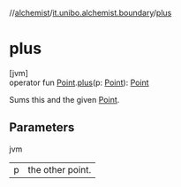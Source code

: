 //[alchemist](../../index.md)/[it.unibo.alchemist.boundary](index.md)/[plus](plus.md)

# plus

[jvm]\
operator fun [Point](https://docs.oracle.com/javase/8/docs/api/java/awt/Point.html).[plus](plus.md)(p: [Point](https://docs.oracle.com/javase/8/docs/api/java/awt/Point.html)): [Point](https://docs.oracle.com/javase/8/docs/api/java/awt/Point.html)

Sums this and the given [Point](https://docs.oracle.com/javase/8/docs/api/java/awt/Point.html).

## Parameters

jvm

| | |
|---|---|
| p | the other point. |
